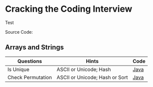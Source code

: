 # Cracking the Coding Interview
Test

Source Code:

## Arrays and Strings

| Questions | Hints                 | Code |
| --------- | ----------------------| -----|
| Is Unique | ASCII or Unicode; Hash| [Java](src/Q1_Arrays_and_Strings/Q1_1_IsUnique) |
| Check Permutation | ASCII or Unicode; Hash or Sort |  [Java](src/Q1_Arrays_and_Strings/Q1_2_CheckPermutation) |


